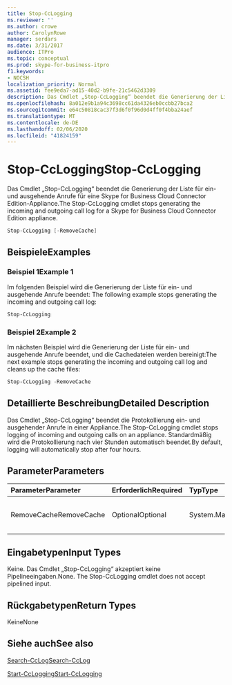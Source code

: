 ```yaml
---
title: Stop-CcLogging
ms.reviewer: ''
ms.author: crowe
author: CarolynRowe
manager: serdars
ms.date: 3/31/2017
audience: ITPro
ms.topic: conceptual
ms.prod: skype-for-business-itpro
f1.keywords:
- NOCSH
localization_priority: Normal
ms.assetid: fee9eda7-ad15-40d2-b9fe-21c5462d3309
description: Das Cmdlet „Stop-CcLogging“ beendet die Generierung der Liste für ein- und ausgehende Anrufe für eine Skype for Business Cloud Connector Edition-Appliance.
ms.openlocfilehash: 8a012e9b1a94c3698cc61da4326eb0ccbb27bca2
ms.sourcegitcommit: e64c50818cac37f3d6f0f96d0d4ff0f4bba24aef
ms.translationtype: MT
ms.contentlocale: de-DE
ms.lasthandoff: 02/06/2020
ms.locfileid: "41824159"
---
```

# <a name="stop-cclogging"></a><span data-ttu-id="383d9-103">Stop-CcLogging</span><span class="sxs-lookup"><span data-stu-id="383d9-103">Stop-CcLogging</span></span>
 
<span data-ttu-id="383d9-104">Das Cmdlet „Stop-CcLogging“ beendet die Generierung der Liste für ein- und ausgehende Anrufe für eine Skype for Business Cloud Connector Edition-Appliance.</span><span class="sxs-lookup"><span data-stu-id="383d9-104">The Stop-CcLogging cmdlet stops generating the incoming and outgoing call log for a Skype for Business Cloud Connector Edition appliance.</span></span>
  
```powershell
Stop-CcLogging [-RemoveCache]
```

## <a name="examples"></a><span data-ttu-id="383d9-105">Beispiele</span><span class="sxs-lookup"><span data-stu-id="383d9-105">Examples</span></span>
<span data-ttu-id="383d9-106"><a name="Examples"> </a></span><span class="sxs-lookup"><span data-stu-id="383d9-106"><a name="Examples"> </a></span></span>

### <a name="example-1"></a><span data-ttu-id="383d9-107">Beispiel 1</span><span class="sxs-lookup"><span data-stu-id="383d9-107">Example 1</span></span>

<span data-ttu-id="383d9-108">Im folgenden Beispiel wird die Generierung der Liste für ein- und ausgehende Anrufe beendet: </span><span class="sxs-lookup"><span data-stu-id="383d9-108">The following example stops generating the incoming and outgoing call log:</span></span> 
  
```powershell
Stop-CcLogging
```

### <a name="example-2"></a><span data-ttu-id="383d9-109">Beispiel 2</span><span class="sxs-lookup"><span data-stu-id="383d9-109">Example 2</span></span>

<span data-ttu-id="383d9-110">Im nächsten Beispiel wird die Generierung der Liste für ein- und ausgehende Anrufe beendet, und die Cachedateien werden bereinigt:</span><span class="sxs-lookup"><span data-stu-id="383d9-110">The next example stops generating the incoming and outgoing call log and cleans up the cache files:</span></span>
  
```powershell
Stop-CcLogging -RemoveCache
```

## <a name="detailed-description"></a><span data-ttu-id="383d9-111">Detaillierte Beschreibung</span><span class="sxs-lookup"><span data-stu-id="383d9-111">Detailed Description</span></span>
<span data-ttu-id="383d9-112"><a name="DetailedDescription"> </a></span><span class="sxs-lookup"><span data-stu-id="383d9-112"><a name="DetailedDescription"> </a></span></span>

<span data-ttu-id="383d9-113">Das Cmdlet „Stop-CcLogging“ beendet die Protokollierung ein- und ausgehender Anrufe in einer Appliance.</span><span class="sxs-lookup"><span data-stu-id="383d9-113">The Stop-CcLogging cmdlet stops logging of incoming and outgoing calls on an appliance.</span></span> <span data-ttu-id="383d9-114">Standardmäßig wird die Protokollierung nach vier Stunden automatisch beendet.</span><span class="sxs-lookup"><span data-stu-id="383d9-114">By default, logging will automatically stop after four hours.</span></span>
  
## <a name="parameters"></a><span data-ttu-id="383d9-115">Parameter</span><span class="sxs-lookup"><span data-stu-id="383d9-115">Parameters</span></span>
<span data-ttu-id="383d9-116"><a name="DetailedDescription"> </a></span><span class="sxs-lookup"><span data-stu-id="383d9-116"><a name="DetailedDescription"> </a></span></span>

|<span data-ttu-id="383d9-117">**Parameter**</span><span class="sxs-lookup"><span data-stu-id="383d9-117">**Parameter**</span></span>|<span data-ttu-id="383d9-118">**Erforderlich**</span><span class="sxs-lookup"><span data-stu-id="383d9-118">**Required**</span></span>|<span data-ttu-id="383d9-119">**Typ**</span><span class="sxs-lookup"><span data-stu-id="383d9-119">**Type**</span></span>|<span data-ttu-id="383d9-120">**Beschreibung**</span><span class="sxs-lookup"><span data-stu-id="383d9-120">**Description**</span></span>|
|:-----|:-----|:-----|:-----|
| <span data-ttu-id="383d9-121">RemoveCache</span><span class="sxs-lookup"><span data-stu-id="383d9-121">RemoveCache</span></span> <br/> | <span data-ttu-id="383d9-122">Optional</span><span class="sxs-lookup"><span data-stu-id="383d9-122">Optional</span></span> <br/> | <span data-ttu-id="383d9-123">System.Management.Automation.SwitchParameter</span><span class="sxs-lookup"><span data-stu-id="383d9-123">System.Management.Automation.SwitchParameter</span></span> <br/> |<span data-ttu-id="383d9-124">Entfernt die Cachedateien für die Protokollierung. </span><span class="sxs-lookup"><span data-stu-id="383d9-124">Removes the logging cache files.</span></span>  <br/> |
   
## <a name="input-types"></a><span data-ttu-id="383d9-125">Eingabetypen</span><span class="sxs-lookup"><span data-stu-id="383d9-125">Input Types</span></span>
<span data-ttu-id="383d9-126"><a name="InputTypes"> </a></span><span class="sxs-lookup"><span data-stu-id="383d9-126"><a name="InputTypes"> </a></span></span>

<span data-ttu-id="383d9-p102">Keine. Das Cmdlet „Stop-CcLogging“ akzeptiert keine Pipelineeingaben.</span><span class="sxs-lookup"><span data-stu-id="383d9-p102">None. The Stop-CcLogging cmdlet does not accept pipelined input.</span></span>
  
## <a name="return-types"></a><span data-ttu-id="383d9-129">Rückgabetypen</span><span class="sxs-lookup"><span data-stu-id="383d9-129">Return Types</span></span>
<span data-ttu-id="383d9-130"><a name="ReturnTypes"> </a></span><span class="sxs-lookup"><span data-stu-id="383d9-130"><a name="ReturnTypes"> </a></span></span>

<span data-ttu-id="383d9-131">Keine</span><span class="sxs-lookup"><span data-stu-id="383d9-131">None</span></span>
  
## <a name="see-also"></a><span data-ttu-id="383d9-132">Siehe auch</span><span class="sxs-lookup"><span data-stu-id="383d9-132">See also</span></span>
<span data-ttu-id="383d9-133"><a name="ReturnTypes"> </a></span><span class="sxs-lookup"><span data-stu-id="383d9-133"><a name="ReturnTypes"> </a></span></span>

[<span data-ttu-id="383d9-134">Search-CcLog</span><span class="sxs-lookup"><span data-stu-id="383d9-134">Search-CcLog</span></span>](search-cclog.md)
  
[<span data-ttu-id="383d9-135">Start-CcLogging</span><span class="sxs-lookup"><span data-stu-id="383d9-135">Start-CcLogging</span></span>](start-cclogging.md)
  

